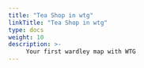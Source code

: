 ```yaml
---
title: "Tea Shop in wtg"
linkTitle: "Tea Shop in wtg"
type: docs
weight: 10
description: >-
     Your first wardley map with WTG
---
```


